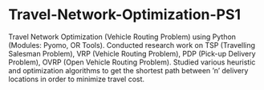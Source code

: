 # Travel-Network-Optimization-PS1
Travel Network Optimization (Vehicle Routing Problem) using Python (Modules: Pyomo, OR Tools).
Conducted research work on TSP (Travelling Salesman Problem), VRP (Vehicle Routing Problem), PDP (Pick-up Delivery Problem), OVRP (Open Vehicle Routing Problem).
Studied various heuristic and optimization algorithms to get the shortest path between ’n’ delivery locations in order to minimize
travel cost.
